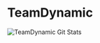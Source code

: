 # TeamDynamic



![TeamDynamic Git Stats](https://github-readme-stats.vercel.app/api?username=GODBOYX&include_all_commits=true&count_private=true)
